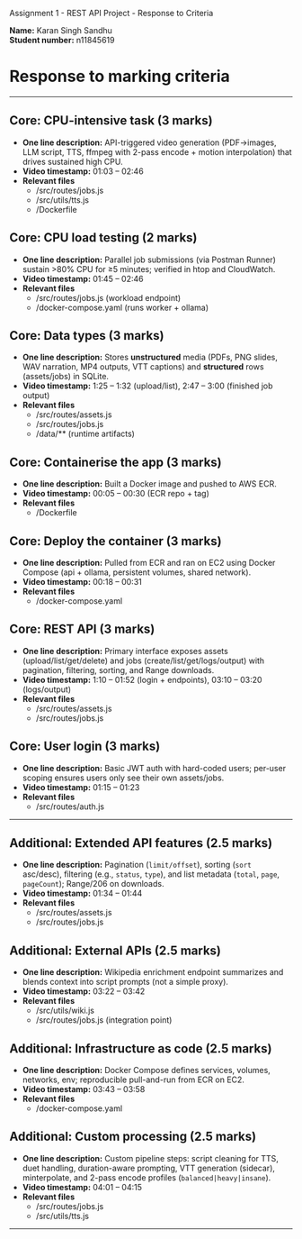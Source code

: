 Assignment 1 - REST API Project - Response to Criteria

**Name:** Karan Singh Sandhu  
**Student number:** n11845619  

# Response to marking criteria  

---

## Core: CPU-intensive task (3 marks)

- **One line description:** API-triggered video generation (PDF→images, LLM script, TTS, ffmpeg with 2-pass encode + motion interpolation) that drives sustained high CPU.  
- **Video timestamp:** 01:03 – 02:46 
- **Relevant files**
  - /src/routes/jobs.js  
  - /src/utils/tts.js  
  - /Dockerfile  

## Core: CPU load testing (2 marks)

- **One line description:** Parallel job submissions (via Postman Runner) sustain >80% CPU for ≥5 minutes; verified in htop and CloudWatch.  
- **Video timestamp:** 01:45 – 02:46  
- **Relevant files**
  - /src/routes/jobs.js (workload endpoint)  
  - /docker-compose.yaml (runs worker + ollama)  

## Core: Data types (3 marks)

- **One line description:** Stores **unstructured** media (PDFs, PNG slides, WAV narration, MP4 outputs, VTT captions) and **structured** rows (assets/jobs) in SQLite.  
- **Video timestamp:** 1:25 – 1:32 (upload/list), 2:47 – 3:00 (finished job output)  
- **Relevant files**
  - /src/routes/assets.js  
  - /src/routes/jobs.js  
  - /data/** (runtime artifacts)  

## Core: Containerise the app (3 marks)

- **One line description:** Built a Docker image and pushed to AWS ECR.  
- **Video timestamp:** 00:05 – 00:30 (ECR repo + tag)  
- **Relevant files**
  - /Dockerfile  

## Core: Deploy the container (3 marks)

- **One line description:** Pulled from ECR and ran on EC2 using Docker Compose (api + ollama, persistent volumes, shared network).  
- **Video timestamp:** 00:18 – 00:31  
- **Relevant files**
  - /docker-compose.yaml  

## Core: REST API (3 marks)

- **One line description:** Primary interface exposes assets (upload/list/get/delete) and jobs (create/list/get/logs/output) with pagination, filtering, sorting, and Range downloads.  
- **Video timestamp:** 1:10 – 01:52 (login + endpoints), 03:10 – 03:20 (logs/output)  
- **Relevant files**
  - /src/routes/assets.js  
  - /src/routes/jobs.js  

## Core: User login (3 marks)

- **One line description:** Basic JWT auth with hard-coded users; per-user scoping ensures users only see their own assets/jobs.  
- **Video timestamp:** 01:15 – 01:23  
- **Relevant files**
  - /src/routes/auth.js  

---

## Additional: Extended API features (2.5 marks)

- **One line description:** Pagination (`limit/offset`), sorting (`sort` asc/desc), filtering (e.g., `status`, `type`), and list metadata (`total`, `page`, `pageCount`); Range/206 on downloads.  
- **Video timestamp:** 01:34 – 01:44  
- **Relevant files**
  - /src/routes/assets.js  
  - /src/routes/jobs.js  

## Additional: External APIs (2.5 marks)

- **One line description:** Wikipedia enrichment endpoint summarizes and blends context into script prompts (not a simple proxy).  
- **Video timestamp:** 03:22 – 03:42 
- **Relevant files**
  - /src/utils/wiki.js  
  - /src/routes/jobs.js (integration point)  

## Additional: Infrastructure as code (2.5 marks)

- **One line description:** Docker Compose defines services, volumes, networks, env; reproducible pull-and-run from ECR on EC2.  
- **Video timestamp:** 03:43 – 03:58  
- **Relevant files**
  - /docker-compose.yaml  

## Additional: Custom processing (2.5 marks)

- **One line description:** Custom pipeline steps: script cleaning for TTS, duet handling, duration-aware prompting, VTT generation (sidecar), minterpolate, and 2-pass encode profiles (`balanced|heavy|insane`).  
- **Video timestamp:** 04:01 – 04:15  
- **Relevant files**
  - /src/routes/jobs.js  
  - /src/utils/tts.js  

---
